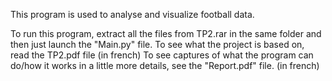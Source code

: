 This program is used to analyse and visualize football data.

To run this program, extract all the files from TP2.rar in the same folder and then just launch the "Main.py" file.
To see what the project is based on, read the TP2.pdf file (in french)
To see captures of what the program can do/how it works in a little more details, see the "Report.pdf" file. (in french)
